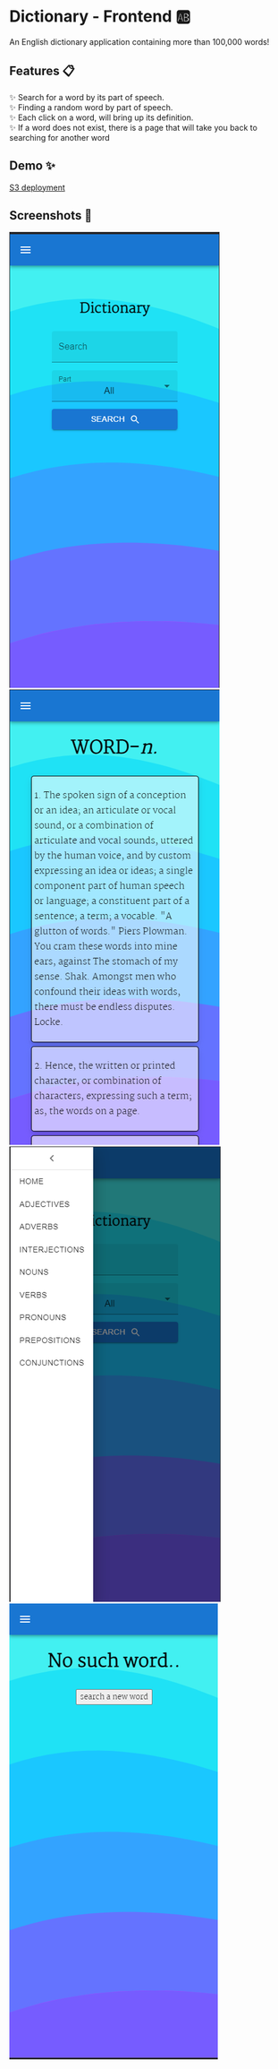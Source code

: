 # Dictionary - Frontend 🆎

An English dictionary application containing more than 100,000 words!

## Features 📋

✨ Search for a word by its part of speech.  
✨ Finding a random word by part of speech.  
✨ Each click on a word, will bring up its definition.  
✨ If a word does not exist, there is a page that will take you back to searching for another word

## Demo ✨

[S3 deployment](http://mydictappfikler.s3-website-us-east-1.amazonaws.com/)

## Screenshots 📸

![Alt text](./screenshots/home.png 'Home Page')
![Alt text](./screenshots//def.png 'Definition')
![Alt text](./screenshots/part.png 'Part Of Speech')
![Alt text](./screenshots/noword.png 'No Such Word')
